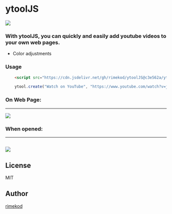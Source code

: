 # ytoolJS


![](https://i.hizliresim.com/tYpKS1.png)

### With ytoolJS, you can quickly and easily add youtube videos to your own web pages.
  - Color adjustments

### Usage
```html
    <script src="https://cdn.jsdelivr.net/gh/rimekod/ytoolJS@c3e562a/ytool.js"></script>
```
```js
    ytool.create("Watch on YouTube", "https://www.youtube.com/watch?v=jxi0ETwDvws", "dark");
```

### On Web Page:
---
![](https://i.hizliresim.com/HynnYa.png)

### When opened:
---
![](https://i.hizliresim.com/hyEPNS.png)
----

License
----

MIT

## Author
[rimekod](https://rimekod.com)
